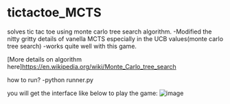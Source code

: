 # tictactoe_MCTS
solves tic tac toe using monte carlo tree search algorithm.
-Modified the nitty gritty details of vanella MCTS especially in the UCB values(monte carlo tree search)
-works quite well with this game.

 [More details on algorithm here]https://en.wikipedia.org/wiki/Monte_Carlo_tree_search

how to run?
-python runner.py

you will get the interface like below to play the game:
![image](https://user-images.githubusercontent.com/49853921/210917404-d56c7a73-2589-43af-8e7a-79360bfdb24d.png)
